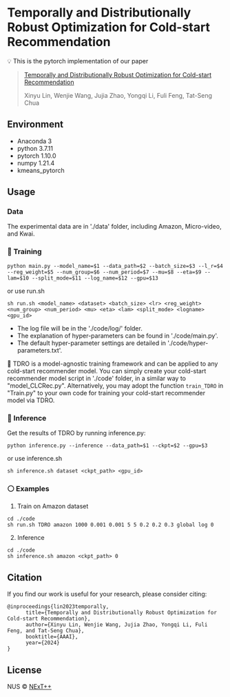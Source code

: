 # Temporally and Distributionally Robust Optimization for Cold-start Recommendation
:bulb: This is the pytorch implementation of our paper 
> [Temporally and Distributionally Robust Optimization for Cold-start Recommendation](https://arxiv.org/pdf/2312.09901.pdf)
>
> Xinyu Lin, Wenjie Wang, Jujia Zhao, Yongqi Li, Fuli Feng, Tat-Seng Chua

## Environment
- Anaconda 3
- python 3.7.11
- pytorch 1.10.0
- numpy 1.21.4
- kmeans_pytorch

## Usage

### Data
The experimental data are in './data' folder, including Amazon, Micro-video, and Kwai.

### :red_circle: Training 
```
python main.py --model_name=$1 --data_path=$2 --batch_size=$3 --l_r=$4 --reg_weight=$5 --num_group=$6 --num_period=$7 --mu=$8 --eta=$9 --lam=$10 --split_mode=$11 --log_name=$12 --gpu=$13
```
or use run.sh
```
sh run.sh <model_name> <dataset> <batch_size> <lr> <reg_weight> <num_group> <num_period> <mu> <eta> <lam> <split_mode> <logname> <gpu_id>
```
- The log file will be in the './code/log/' folder. 
- The explanation of hyper-parameters can be found in './code/main.py'. 
- The default hyper-parameter settings are detailed in './code/hyper-parameters.txt'.

:star2: TDRO is a model-agnostic training framework and can be applied to any cold-start recommender model. You can simply create your cold-start recommender model script in './code' folder, in a similar way to "model_CLCRec.py". Alternatively, you may adopt the function ``train_TDRO`` in "Train.py" to your own code for training your cold-start recommender model via TDRO.

### :large_blue_circle: Inference
Get the results of TDRO by running inference.py:

```
python inference.py --inference --data_path=$1 --ckpt=$2 --gpu=$3
```
or use inference.sh
```
sh inference.sh dataset <ckpt_path> <gpu_id>
```

### :white_circle: Examples
1. Train on Amazon dataset
```
cd ./code
sh run.sh TDRO amazon 1000 0.001 0.001 5 5 0.2 0.2 0.3 global log 0
```
2. Inference 
```
cd ./code
sh inference.sh amazon <ckpt_path> 0
```
## Citation
If you find our work is useful for your research, please consider citing:
```
@inproceedings{lin2023temporally,
      title={Temporally and Distributionally Robust Optimization for Cold-start Recommendation}, 
      author={Xinyu Lin, Wenjie Wang, Jujia Zhao, Yongqi Li, Fuli Feng, and Tat-Seng Chua},
      booktitle={AAAI},
      year={2024}
}
```

## License

NUS © [NExT++](https://www.nextcenter.org/)